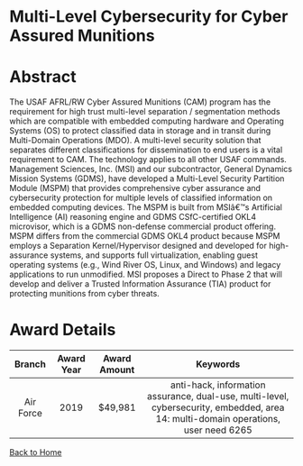 
Multi-Level Cybersecurity for Cyber Assured Munitions
=====================================================

# Abstract


The USAF AFRL/RW Cyber Assured Munitions (CAM) program has the requirement for high trust multi-level separation / segmentation methods which are compatible with embedded computing hardware and Operating Systems (OS) to protect classified data in storage and in transit during Multi-Domain Operations (MDO). A multi-level security solution that separates different classifications for dissemination to end users is a vital requirement to CAM. The technology applies to all other USAF commands. Management Sciences, Inc. (MSI) and our subcontractor, General Dynamics Mission Systems (GDMS), have developed a Multi-Level Security Partition Module (MSPM) that provides comprehensive cyber assurance and cybersecurity protection for multiple levels of classified information on embedded computing devices. The MSPM is built from MSIâ€™s Artificial Intelligence (AI) reasoning engine and GDMS CSfC-certified OKL4 microvisor, which is a GDMS non-defense commercial product offering. MSPM differs from the commercial GDMS OKL4 product because MSPM employs a Separation Kernel/Hypervisor designed and developed for high-assurance systems, and supports full virtualization, enabling guest operating systems (e.g., Wind River OS, Linux, and Windows) and legacy applications to run unmodified. MSI proposes a Direct to Phase 2 that will develop and deliver a Trusted Information Assurance (TIA) product for protecting munitions from cyber threats.  

# Award Details

|Branch|Award Year|Award Amount|Keywords|
| :---: | :---: | :---: | :---: |
|Air Force|2019|$49,981|anti-hack, information assurance, dual-use, multi-level, cybersecurity, embedded, area 14: multi-domain operations, user need 6265|
  
  


[Back to Home](https://github.com/chrischow/dod_sbir_awards#1538)
